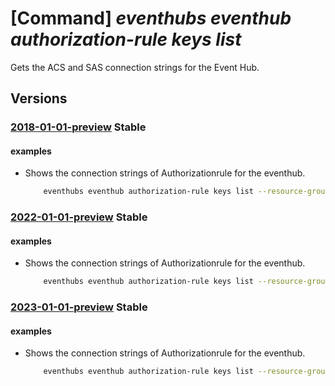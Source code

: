 # [Command] _eventhubs eventhub authorization-rule keys list_

Gets the ACS and SAS connection strings for the Event Hub.

## Versions

### [2018-01-01-preview](/Resources/mgmt-plane/L3N1YnNjcmlwdGlvbnMve30vcmVzb3VyY2Vncm91cHMve30vcHJvdmlkZXJzL21pY3Jvc29mdC5ldmVudGh1Yi9uYW1lc3BhY2VzL3t9L2V2ZW50aHVicy97fS9hdXRob3JpemF0aW9ucnVsZXMve30vbGlzdGtleXM=/2018-01-01-preview.xml) **Stable**

<!-- mgmt-plane /subscriptions/{}/resourcegroups/{}/providers/microsoft.eventhub/namespaces/{}/eventhubs/{}/authorizationrules/{}/listkeys 2018-01-01-preview -->

#### examples

- Shows the connection strings of Authorizationrule for the eventhub.
    ```bash
        eventhubs eventhub authorization-rule keys list --resource-group myresourcegroup --namespace-name mynamespace --eventhub-name myeventhub --name myauthorule
    ```

### [2022-01-01-preview](/Resources/mgmt-plane/L3N1YnNjcmlwdGlvbnMve30vcmVzb3VyY2Vncm91cHMve30vcHJvdmlkZXJzL21pY3Jvc29mdC5ldmVudGh1Yi9uYW1lc3BhY2VzL3t9L2V2ZW50aHVicy97fS9hdXRob3JpemF0aW9ucnVsZXMve30vbGlzdGtleXM=/2022-01-01-preview.xml) **Stable**

<!-- mgmt-plane /subscriptions/{}/resourcegroups/{}/providers/microsoft.eventhub/namespaces/{}/eventhubs/{}/authorizationrules/{}/listkeys 2022-01-01-preview -->

#### examples

- Shows the connection strings of Authorizationrule for the eventhub.
    ```bash
        eventhubs eventhub authorization-rule keys list --resource-group myresourcegroup --namespace-name mynamespace --eventhub-name myeventhub --name myauthorule
    ```

### [2023-01-01-preview](/Resources/mgmt-plane/L3N1YnNjcmlwdGlvbnMve30vcmVzb3VyY2Vncm91cHMve30vcHJvdmlkZXJzL21pY3Jvc29mdC5ldmVudGh1Yi9uYW1lc3BhY2VzL3t9L2V2ZW50aHVicy97fS9hdXRob3JpemF0aW9ucnVsZXMve30vbGlzdGtleXM=/2023-01-01-preview.xml) **Stable**

<!-- mgmt-plane /subscriptions/{}/resourcegroups/{}/providers/microsoft.eventhub/namespaces/{}/eventhubs/{}/authorizationrules/{}/listkeys 2023-01-01-preview -->

#### examples

- Shows the connection strings of Authorizationrule for the eventhub.
    ```bash
        eventhubs eventhub authorization-rule keys list --resource-group myresourcegroup --namespace-name mynamespace --eventhub-name myeventhub --name myauthorule
    ```
